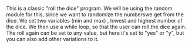 This is a classic "roll the dice" program.   We will be using the random module for this,
since we want to randomize the numberswe get from the dice.   We set two variables (min and max) ,
lowest and highest number of the dice.   We then use a while loop, so that the user can roll the dice again. 
The roll again can be set to any value, but here it's set to "yes" or "y",  but you can also add other variations to it. 
